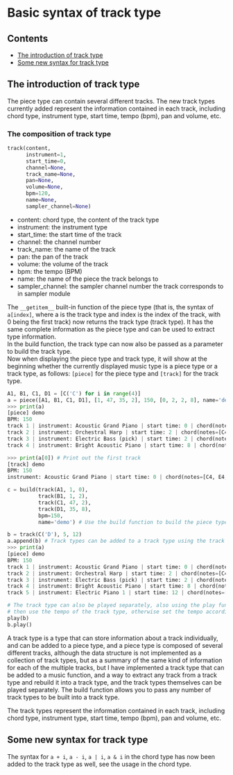# Basic syntax of track type

## Contents

- [The introduction of track type](#the-introduction-of-track-type)
- [Some new syntax for track type](#some-new-syntax-for-track-type)



## The introduction of track type

The piece type can contain several different tracks. The new track types currently added represent the information contained in each track, including chord type, instrument type, start time, tempo (bpm), pan and volume, etc.

### The composition of track type

```python
track(content,
      instrument=1,
      start_time=0,
      channel=None,
      track_name=None,
      pan=None,
      volume=None,
      bpm=120,
      name=None,
      sampler_channel=None)
```

- content: chord type, the content of the track type
- instrument: the instrument type
- start_time: the start time of the track
- channel: the channel number
- track_name: the name of the track
- pan: the pan of the track
- volume: the volume of the track
- bpm: the tempo (BPM)
- name: the name of the piece the track belongs to
- sampler_channel: the sampler channel number the track corresponds to in sampler module


The `__getitem__` built-in function of the piece type (that is, the syntax of `a[index]`, where a is the track type and index is the index of the track, with 0 being the first track) now returns the track type (track type). It has the same complete information as the piece type and can be used to extract type information.  
In the build function, the track type can now also be passed as a parameter to build the track type.  
Now when displaying the piece type and track type, it will show at the beginning whether the currently displayed music type is a piece type or a track type, as follows: `[piece]` for the piece type and `[track]` for the track type.

```python
A1, B1, C1, D1 = [C('C') for i in range(4)]
a = piece([A1, B1, C1, D1], [1, 47, 35, 2], 150, [0, 2, 2, 8], name='demo') # a is a piece type (track type)
>>> print(a)
[piece] demo
BPM: 150
track 1 | instrument: Acoustic Grand Piano | start time: 0 | chord(notes=[C4, E4, G4], interval=[0, 0, 0], start_time=0)
track 2 | instrument: Orchestral Harp | start time: 2 | chord(notes=[C4, E4, G4], interval=[0, 0, 0], start_time=0)
track 3 | instrument: Electric Bass (pick) | start time: 2 | chord(notes=[C4, E4, G4], interval=[0, 0, 0], start_time=0)
track 4 | instrument: Bright Acoustic Piano | start time: 8 | chord(notes=[C4, E4, G4], interval=[0, 0, 0], start_time=0)

>>> print(a[0]) # Print out the first track
[track] demo
BPM: 150
instrument: Acoustic Grand Piano | start time: 0 | chord(notes=[C4, E4, G4], interval=[0, 0, 0], start_time=0)

c = build(track(A1, 1, 0),
          track(B1, 1, 2),
          track(C1, 47, 2),
          track(D1, 35, 8),
          bpm=150,
          name='demo') # Use the build function to build the piece type, you can pass any number of track types as parameters

b = track(C('D'), 5, 12)
a.append(b) # Track types can be added to a track type using the track type's built-in function append. this line adds track type b to track type a
>>> print(a)
[piece] demo
BPM: 150
track 1 | instrument: Acoustic Grand Piano | start time: 0 | chord(notes=[C4, E4, G4], interval=[0, 0, 0], start_time=0)
track 2 | instrument: Orchestral Harp | start time: 2 | chord(notes=[C4, E4, G4], interval=[0, 0, 0], start_time=0)
track 3 | instrument: Electric Bass (pick) | start time: 2 | chord(notes=[C4, E4, G4], interval=[0, 0, 0], start_time=0)
track 4 | instrument: Bright Acoustic Piano | start time: 8 | chord(notes=[C4, E4, G4], interval=[0, 0, 0], start_time=0)
track 5 | instrument: Electric Piano 1 | start time: 12 | chord(notes=[D4, F#4, A4], interval=[0, 0, 0], start_time=0)

# The track type can also be played separately, also using the play function, if the track type has a set tempo.
# then use the tempo of the track type, otherwise set the tempo according to the bpm parameter of the play function
play(b)
b.play()
```

A track type is a type that can store information about a track individually, and can be added to a piece type, and a piece type is composed of several different tracks, although the data structure is not implemented as a collection of track types, but as a summary of the same kind of information for each of the multiple tracks, but I have implemented a track type that can be added to a music function, and a way to extract any track from a track type and rebuild it into a track type, and the track types themselves can be played separately. The build function allows you to pass any number of track types to be built into a track type.

The track types represent the information contained in each track, including chord type, instrument type, start time, tempo (bpm), pan and volume, etc.

## Some new syntax for track type

The syntax for `a + i`, `a - i`, `a | i`, `a & i` in the chord type has now been added to the track type as well, see the usage in the chord type.


